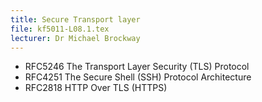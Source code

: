 ```yaml
---
title: Secure Transport layer
file: kf5011-L08.1.tex
lecturer: Dr Michael Brockway
---
```

* RFC5246  The Transport Layer Security (TLS) Protocol
* RFC4251 The Secure Shell (SSH) Protocol Architecture
* RFC2818 HTTP Over TLS (HTTPS)
